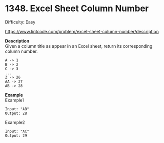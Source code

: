 # 1348. Excel Sheet Column Number

Difficulty: Easy

https://www.lintcode.com/problem/excel-sheet-column-number/description

**Description**  
Given a column title as appear in an Excel sheet, return its corresponding column number.
```
A -> 1
B -> 2
C -> 3
...
Z -> 26
AA -> 27
AB -> 28
```

**Example**  
Example1
```
Input: "AB"
Output: 28
```
Example2
```
Input: "AC"
Output: 29
```
